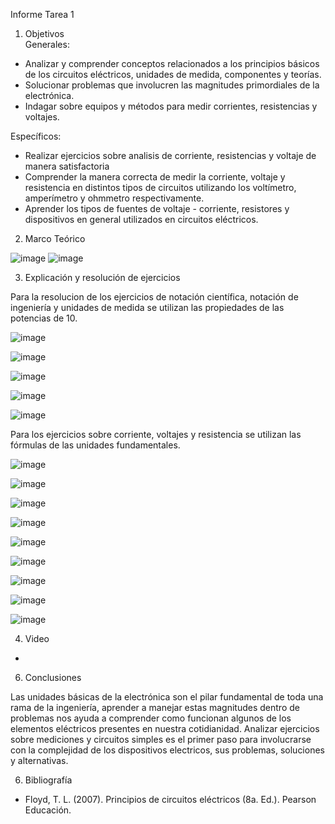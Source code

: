Informe Tarea 1

1. Objetivos  
Generales:
- Analizar y comprender conceptos relacionados a los principios básicos de los circuitos eléctricos, unidades de medida, componentes y teorías.
- Solucionar problemas que involucren las magnitudes primordiales de la electrónica.
- Indagar sobre equipos y métodos para medir corrientes, resistencias y voltajes.

Específicos:
- Realizar ejercicios sobre analisis de corriente, resistencias y voltaje de manera satisfactoria
- Comprender la manera correcta de medir la corriente, voltaje y resistencia en distintos tipos de circuitos utilizando los voltímetro, amperímetro y ohmmetro respectivamente.
- Aprender los tipos de fuentes de voltaje - corriente, resistores y dispositivos en general utilizados en circuitos eléctricos. 

2. Marco Teórico

![image](https://user-images.githubusercontent.com/117613738/200993016-1248d54d-9787-44e3-9c9e-38ed5d52636f.png)
![image](https://user-images.githubusercontent.com/117613738/200997085-5e61749d-a2b2-4477-8f7d-4208d99513fe.png)

3. Explicación y resolución de ejercicios 

Para la resolucion de los ejercicios de notación científica, notación de ingeniería y unidades de medida se utilizan las propiedades de las potencias de 10.

![image](https://user-images.githubusercontent.com/117613738/200998040-2dd8db89-a700-4326-9d63-55a966111762.png)

![image](https://user-images.githubusercontent.com/117613738/200998373-4a86ada6-d3d8-4b65-b132-865b1f135430.png)

![image](https://user-images.githubusercontent.com/117613738/200998459-18106225-1858-4385-a013-de4da5df514d.png)

![image](https://user-images.githubusercontent.com/117613738/200998754-5f788c54-22fd-4933-84c1-f0b7f61e4ac3.png)

![image](https://user-images.githubusercontent.com/117613738/200998827-717eb498-9afb-4c0d-abb6-72f75f505baf.png)

Para los ejercicios sobre corriente, voltajes y resistencia se utilizan las fórmulas de las unidades fundamentales.

![image](https://user-images.githubusercontent.com/117613738/200998941-f57c3df0-b8eb-4496-a272-0bfcb3002f28.png)

![image](https://user-images.githubusercontent.com/117613738/200999061-a1f339c7-5bb3-448e-af24-047400c1ff21.png)

![image](https://user-images.githubusercontent.com/117613738/200999117-e9a268c2-9ec9-408b-a777-e4d74ccf5a1b.png)

![image](https://user-images.githubusercontent.com/117613738/200999144-287454d6-5fa3-4c6a-bc3a-433c4e313496.png)

![image](https://user-images.githubusercontent.com/117613738/200999170-b75243bb-7a03-4acb-88a5-0c6c4a6a674e.png)

![image](https://user-images.githubusercontent.com/117613738/200999215-3a33a679-ffc1-499e-92f6-b44f836c99d9.png)

![image](https://user-images.githubusercontent.com/117613738/200999244-96b090e8-e6ef-4174-83c0-074e5df126e5.png)

![image](https://user-images.githubusercontent.com/117613738/200999327-824d39f9-0003-4740-a901-57e45c5f54d7.png)

![image](https://user-images.githubusercontent.com/117613738/200999351-9c599e81-a1dd-42b6-92a9-7900c1fb8dbe.png)

4. Video

- 

6. Conclusiones

Las unidades básicas de la electrónica son el pilar fundamental de toda una rama de la ingeniería, aprender a manejar estas magnitudes dentro de problemas nos ayuda a comprender como funcionan algunos de los elementos eléctricos presentes en nuestra cotidianidad.
Analizar ejercicios sobre mediciones y circuitos simples es el primer paso para involucrarse con la complejidad de los dispositivos electricos, sus problemas, soluciones y alternativas.

6. Bibliografía

- Floyd, T. L. (2007). Principios de circuitos eléctricos (8a. Ed.). Pearson Educación. 

